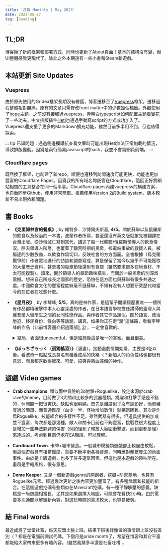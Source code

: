 ```yaml
---
title: '月報 Monthly | May 2023'
date: 2023-05-27
tag: [Reading]
---
```

## TL;DR

博客換了新的框架和部署方式，同時也更新了About頁面！基本的結構沒有變，但UI整體感覺更現代了。除此之外本期還有一些小書和Steam新遊戲。

<!-- more -->

## 本站更新 Site Updates

### Vuepress

由於原先使用的Gridea框架長期沒有維護，博客遷移至了[Vuepress](https://vuepress.vuejs.org/)框架。遷移過程整體相對無痛，原有的文章只需修改front matter中的少數幾個標籤。外觀使用了[hope](https://theme-hope.vuejs.press/)主題。之前沒有接觸過vuepress，弄明白typescript如何配置主題着實花了一些功夫。中文排版插件[Heti](https://sivan.github.io/heti/)也通過手動寫script的方式成功加入了。Vuepress還支援了更多的Markdown擴充功能，雖然目前多半用不到，但也值得探索。

::: tip
已知問題：通過側邊欄導航查看文章時可能出現Heti無法正常加載的情況，導致排版變動。因爲是兩行簡易javascript的hack，我並不會寫網頁前端。
:::

### Cloudflare pages

既然換了框架，也創建了新repo，順便也遷移到訪問速度可能更快，功能也更加豐富的Cloudflare  Pages。因爲我的所有域名均託管在Cloudflare，這回正好將網站相關的工具整合在同一個平臺。Cloudflare pages內建vuepress的構建方案，也自動同步Github，使用非常簡單。推薦使用Version 2的Build system，版本較新不易出現依賴問題。

## 書 Books

+ **《克里姆林宮的餐桌》**, by 維特多．沙博爾夫斯基, **4/5**。關於蘇聯以及俄羅斯的飲食以及政治的一本書，波蘭作者所寫，甚至還沒有英文版就搶先被翻譯在台灣出版。從沙俄滅亡寫到當代，講述了每一代蘇聯/俄羅斯領導人的飲食情況。除去領導人階層，也覆蓋了饑荒時期的民衆，核電站事故的救援人員，被驅逐的少數族裔，以飲食作爲切口，反映社會的方方面面。全書根據（烏克蘭戰爭前）作者實地進行的訪談和調查寫成，算是保留了當今以幾乎不可能獲取的大量歷史資料，甚至書的每章節後還附有食譜（雖然要求很多在地食材，不太可能複製）。讀來，關於領導人的章節趣味橫生，而關於一般民衆的則深爲震撼。想來自己所成長之國家的歷史，恐怕在這方面也與蘇聯有很多共通之處。中國飲食文化的豐富程度絲毫不遜蘇聯，不知有沒有人想要研究歷代和當今的在位者在吃些什麼。

+ **《星月夜》**, by 李琴峰, **5/5**。真的是神作家，是這輩子閱讀經歷裏唯一一個所有作品都精確擊中本人心靈深處的作者。在日本語言學校擔任講師的臺灣人與維吾爾人留學生之間的女同性戀作品。與作者其它作品類似，關於語言、政治壓迫、移民身份、性向等等話題。講真，如果你正在走“潤”這條路，看看李琴峰的作品（此前博客還介紹過兩部[1](https://sbeam.dev/posts/2022-1-reading-list.html#jun), [2](https://sbeam.dev/posts/monthly-oct-2022.html#%E6%9B%B8-books)），一定會喜歡的。

    <details><summary>結局，表面很uneventful，但是細想後這是唯一的答案。而且很美。</summary><blockquote>我裝出一副達觀的口吻，試圖掩飾自己的寂寞，接著站起身走下石階，在廣場地面躺了下來。鋪磚的地面冷涼，沁透了我的背部。玉麗吐孜也學我在地面躺下，我們就這樣沉默地望著天空裡，那柔亮的圓月與滿天的星斗，周圍除了樹木迎風顫抖的些微窸窣聲外，便是一片寂靜，偶爾有腳踏車騎過時，會傳來腳踏車車鈴清脆涼爽的鈴聲，但騎過之後，四周便會再次回歸闃寂。<br>一輪巨大而明亮的滿月，伴隨著無數細碎的星點，望著這樣的夜空，人們總會陷入一種錯覺，「眾星拱月」，彷彿月亮才是主角，眾多點點的星子只是彰顯主角的陪襯。然而實際上，雖然肉眼看起來晦暗無明，但那些群星卻大都是自力發著光的，它們所蘊含的能量，比月亮還要多上幾萬倍，甚至幾百萬倍。肉眼裡最為明亮的月亮，其實自己是不發光的，只是借用他人的光輝罷了。只不過，從地球上所能看到的群星光點，其實有可能是在很久很久以前便早已毀滅的星星，生前所發出的餘光。<br>「這就是hoshitsukiyoru，對嗎？」<br>玉麗吐孜突然毫無脈絡地如此問道，打斷了我的沉思。她這句話，只有「hoshitsukiyoru」是用日語講。<br>我呆呆地望著玉麗吐孜愣了好一會兒，才終於明白她所要表達的，不禁噗哧地笑出聲來。<br>「不是hoshitsukiyoru，是hoshizukiyo（星月夜）才對。我上課時教過的，連濁，還記得嗎？」<br>我感到自己的教師魂被刺激了，便開始說明道：「把『星（ほし，hoshi）』和『月夜（つきよ，tsukiyo）』結合在一起時，『つきよ（tsukiyo）』的『つ（tsu）』會變成濁音『づ（zu）』。還有，『月夜』不念作『つきよる（tsukiyoru）』，而是念作『つきよ（tsukiyo）』，這是比較古老的念法。所謂『星月夜（hoshizukiyo）』，指的並不是有星星也有月亮的夜晚，而是星星像月亮那樣明亮的夜晚，也就是說『星月夜』裡其實是沒有月亮的，像今晚這樣的夜空，並不能稱作『星月夜』。」<br>也不知道是有聽懂還是沒聽懂，玉麗吐孜露出了思考的表情。<br>「可是梵谷的畫《星月夜》裡面，是有畫月亮的耶。」玉麗吐孜說道。<br>「咦？真的假的？」<br>梵谷的名畫《星夜》，日語翻成「星月夜」。我拿出手機一查，畫裡還真的有月亮。<br>真是的，既然這樣，為什麼要翻成「星月夜」？我不禁在心裡嘀咕。既然有月亮，那乾脆不要翻成有連濁的「星月夜（hoshizukiyo）」，而是念成不連濁的「星月夜（hoshitsukiyoru）」，大概還正確些。就像「山川」這個詞，念作有連濁的「やまがわ（yamagawa）」時指的是「山裡的河川」，但念作不連濁的「やまかわ（yamakawa）」時，就是指「山巒和河川」的意思了。「星月夜（hoshitsukiyoru）」，這個不存在的日語詞會讓我本能地想要糾正，但像今晚這樣有星星又有月亮的夜晚，卻似乎的確沒有恰當的詞語能夠表達，如果真有「星月夜（hoshitsukiyoru）」這樣一個詞，那不就太剛好了？<br>「那，像今天這樣的夜晚，乾脆就叫『星月夜（hoshitsukiyoru）』好了。」<br>我微笑著對玉麗吐孜說道。或許到了明天，星星與月亮便會消失或是轉虧，但至少現在這個瞬間，星星與月亮都在這裡，若沒有一個詞能夠表達今晚的情景，那便不妨自己創造吧。<br>我與玉麗吐孜又沉默了下來，靜靜地觀賞著美麗的「星月夜」。<br></blockquote></details>

+ **《ぼっちざろっく（孤獨搖滾）》**（漫畫）。接動畫劇情開始看，主要是3卷以後。看波奇一點點成長莫名有種養成系的快樂（？新加入的角色性格也都很有意思，而且都喜歡得起來。可愛、搞笑與熱血兼備的神作。

## 遊戲 Video games

+ **Crab champions**. 類似雨中冒險的3d射擊+Roguelike，設定來源於crab rave的meme，目前做了3大關和比較多的武器種類。跳躍和打擊手感是不錯的，休閒開一把很爽快。缺點也很明顯。首先是難度似乎沒有調節好，簡單難度過於簡單，而普通難度（血少一半，怪物增加數倍）就相當困難。其次是作爲Roguelike，技能組合的多樣性不足。雖然武器有很多，但道具提供的加成並不豐富，每次都是那幾種。敵人和關卡目前也不夠豐富，挑戰性很大程度上是增加一些無法躲避的傷害（例如怪死了釋放大範圍衝擊波，而到處都是怪）來達成的。考慮到目前仍處在EA階段，可以理解。

+ **Cardboard Town**. 卡牌+城市營造。一般城市模擬類遊戲都比較自由放鬆，但這個遊戲具有相當難度，需要不斷平衡各種資源，同時應對頻繁發生的負面事件。由於是卡牌遊戲，也多了許多運氣因素。但這也是本遊戲的趣味所在。畫風是手繪風格，很有意思。
+ **Dome Keeper**. 又是一個新遊戲genre的開創者，挖礦+防禦基地，也算有Roguelike元素。經過幾次更新之後內容更加豐富了，有多種武器和技能的組合。在這個遊戲挖礦有些類似在Minecraft挖礦，有一種平靜解壓的感覺。缺點是一局遊戲相當長，尤其是如果選擇大地圖，可能會花費快2小時。由於需要多次通關以解鎖新內容，對遊玩時間的需求較大，也容易疲勞。

## 結 Final words

最近成爲了堂堂社畜，每天灰頭土臉上班。結果下班後好像做的事情跟上班沒有區別（？都是在電腦前調試代碼。下個月是pride month了，希望在博客和其它平臺都能給大家帶來更多有趣內容。（雖然我猜多半還是社畜吐槽...
